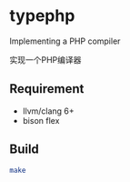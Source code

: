 # typephp

Implementing a PHP compiler

实现一个PHP编译器

## Requirement
- llvm/clang 6+
- bison flex

## Build 
```sh
make
```